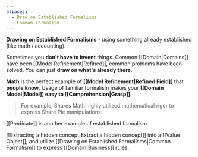 ```yaml
---
aliases:
  - Draw on Established Formalisms
  - Common Formalism
---
```

**Drawing on Established Formalisms** - using something already established (like math / accounting).

Sometimes you **don't have to invent** things. Common [[Domain|Domains]] have been [[Model Refinement|Refined]], common problems have been solved. You can just **draw on what's already there**.

**Math** is the perfect example of **[[Model Refinement|Refined Field]]** that **people know**. 
Usage of familiar formalism makes your **[[Domain Model|Model]] easy to [[Comprehension|Grasp]]**. 

> For example, Shares Math highly utilized mathematical rigor to express Share Pie manipulations. 

[[Predicate]] is another example of established formalism.

[[Extracting a hidden concept|Extract a hidden concept]] into a [[Value Object]], and utilize [[Drawing on Established Formalisms|Common Formalism]] to express [[Domain|Business]] rules.
